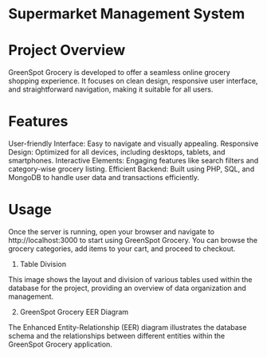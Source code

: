# Supermarket Management System
# Project Overview
GreenSpot Grocery is developed to offer a seamless online grocery shopping experience. It focuses on clean design, responsive user interface, and straightforward navigation, making it suitable for all users.

# Features
User-friendly Interface: Easy to navigate and visually appealing.
Responsive Design: Optimized for all devices, including desktops, tablets, and smartphones.
Interactive Elements: Engaging features like search filters and category-wise grocery listing.
Efficient Backend: Built using PHP, SQL, and MongoDB to handle user data and transactions efficiently.

# Usage
Once the server is running, open your browser and navigate to http://localhost:3000 to start using GreenSpot Grocery. You can browse the grocery categories, add items to your cart, and proceed to checkout.

1. Table Division

This image shows the layout and division of various tables used within the database for the project, providing an overview of data organization and management.

2. GreenSpot Grocery EER Diagram

The Enhanced Entity-Relationship (EER) diagram illustrates the database schema and the relationships between different entities within the GreenSpot Grocery application.
